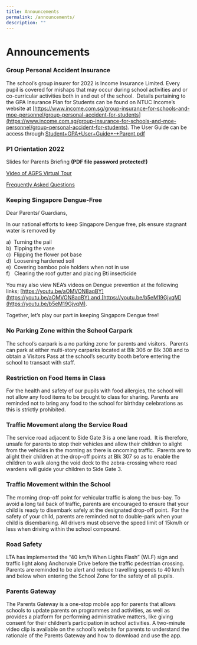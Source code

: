 ```yaml
---
title: Announcements
permalink: /announcements/
description: ""
---
```

Announcements
=============
### Group Personal Accident Insurance

The school’s group insurer for 2022 is Income Insurance Limited. Every pupil is covered for mishaps that may occur during school activities and or co-curricular activities both in and out of the school.  Details pertaining to the GPA Insurance Plan for Students can be found on NTUC Income’s website at [https://www.income.com.sg/group-insurance-for-schools-and-moe-personnel/group-personal-accident-for-students](https://www.income.com.sg/group-insurance-for-schools-and-moe-personnel/group-personal-accident-for-students). The User Guide can be access through [Student+GPA+User+Guide+-+Parent.pdf](https://s3.ap-southeast-1.amazonaws.com/mhc.static/Income/Student+GPA+User+Guide+-+Parent.pdf)

### P1 Orientation 2022

Slides for Parents Briefing **(PDF file password protected!)**

[Video of AGPS Virtual Tour](https://youtu.be/83LRbqy81VQ)

[Frequently Asked Questions](https://moe-anchorgreenpri-staging.netlify.app/resources/p1-orientation-2022/frequently-asked-questions)

### Keeping Singapore Dengue-Free

Dear Parents/ Guardians,

In our national efforts to keep Singapore Dengue free, pls ensure stagnant water is removed by

a)  Turning the pail  
b)  Tipping the vase  
c)  Flipping the flower pot base  
d)  Loosening hardened soil  
e)  Covering bamboo pole holders when not in use  
f)   Clearing the roof gutter and placing Bti insecticide

You may also view NEA’s videos on Dengue prevention at the following links; [https://youtu.be/aOMVON8aqBY](https://youtu.be/aOMVON8aqBY) and [https://youtu.be/b5eM19GjvqM](https://youtu.be/b5eM19GjvqM).

Together, let’s play our part in keeping Singapore Dengue free!


### No Parking Zone within the School Carpark

The school’s carpark is a no parking zone for parents and visitors.  Parents can park at either multi-story carparks located at Blk 306 or Blk 308 and to obtain a Visitors Pass at the school’s security booth before entering the school to transact with staff.

### Restriction on Food Items in Class

For the health and safety of our pupils with food allergies, the school will not allow any food items to be brought to class for sharing. Parents are reminded not to bring any food to the school for birthday celebrations as this is strictly prohibited.

### Traffic Movement along the Service Road

The service road adjacent to Side Gate 3 is a one lane road.  It is therefore, unsafe for parents to stop their vehicles and allow their children to alight from the vehicles in the morning as there is oncoming traffic.  Parents are to alight their children at the drop-off points at Blk 307 so as to enable the children to walk along the void deck to the zebra-crossing where road wardens will guide your children to Side Gate 3.

### Traffic Movement within the School

The morning drop-off point for vehicular traffic is along the bus-bay. To avoid a long tail back of traffic, parents are encouraged to ensure that your child is ready to disembark safely at the designated drop-off point.  For the safety of your child, parents are reminded not to double-park when your child is disembarking. All drivers must observe the speed limit of 15km/h or less when driving within the school compound.

### Road Safety

LTA has implemented the “40 km/h When Lights Flash” (WLF) sign and traffic light along Anchorvale Drive before the traffic pedestrian crossing. Parents are reminded to be alert and reduce travelling speeds to 40 km/h and below when entering the School Zone for the safety of all pupils.

### Parents Gateway

The Parents Gateway is a one-stop mobile app for parents that allows schools to update parents on programmes and activities, as well as provides a platform for performing administrative matters, like giving consent for their children’s participation in school activities. A two-minute video clip is available on the school’s website for parents to understand the rationale of the Parents Gateway and how to download and use the app.